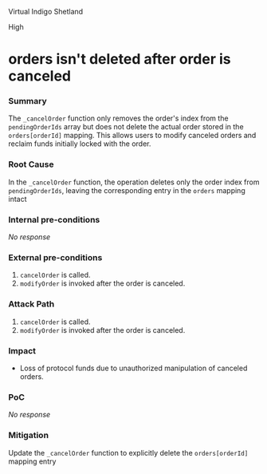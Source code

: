 Virtual Indigo Shetland

High

# orders isn't deleted after order is canceled

### Summary

The `_cancelOrder` function only removes the order's index from the `pendingOrderIds` array but does not delete the actual order stored in the `orders[orderId]` mapping. This allows users to modify canceled orders and reclaim funds initially locked with the order.


### Root Cause

In the `_cancelOrder` function, the operation deletes only the order index from `pendingOrderIds`, leaving the corresponding entry in the `orders` mapping intact

### Internal pre-conditions

_No response_

### External pre-conditions

1. `cancelOrder` is called.
2. `modifyOrder` is invoked after the order is canceled.


### Attack Path

1. `cancelOrder` is called.
2. `modifyOrder` is invoked after the order is canceled.


### Impact

- Loss of protocol funds due to unauthorized manipulation of canceled orders.

### PoC

_No response_

### Mitigation

Update the `_cancelOrder` function to explicitly delete the `orders[orderId]` mapping entry